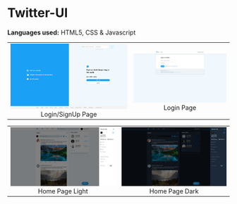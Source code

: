 # Twitter-UI
<p><b>Languages used:</b>  HTML5, CSS & Javascript</p>

| | |
|:-------------------------:|:-------------------------:|
|<img width="1604" src="screenshots/Login-signup.png">  Login/SignUp Page |  <img width="1604" src="screenshots/login.png"> Login Page |

| | |
|:-------------------------:|:-------------------------:|
|<img width="1604" src="screenshots/home.png">  Home Page Light |  <img width="1604" src="screenshots/home-dark.png"> Home Page Dark |

